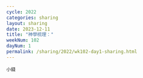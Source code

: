 ```yaml
---
cycle: 2022
categories: sharing
layout: sharing
date: 2023-12-11
title: "神學梳理："
weekNum: 102
dayNum: 1
permalink: /sharing/2022/wk102-day1-sharing.html
---
```


[](https://eccseattle.github.io/media/sharing/2022/wk102/2023-12-11-bin.m4a)

`小錢`